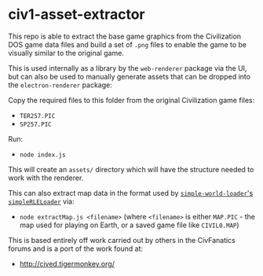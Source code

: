 # civ1-asset-extractor

This repo is able to extract the base game graphics from the Civilization DOS game data files and build a set of `.png`
files to enable the game to be visually similar to the original game.

This is used internally as a library by the `web-renderer` package via the UI, but can also be used to manually generate
assets that can be dropped into the `electron-renderer` package:

Copy the required files to this folder from the original Civilization game files:

- `TER257.PIC`
- `SP257.PIC`

Run:

- `node index.js`

This will create an `assets/` directory which will have the structure needed to work with the renderer.

This can also extract map data in the format used by
[`simple-world-loader`'s `simpleRLELoader`](https://github.com/civ-clone/simple-world-generator/blob/master/tests/lib/simpleRLELoader.ts)
via:

- `node extractMap.js <filename>` (where `<filename>` is either `MAP.PIC` - the map used for playing on Earth, or a
  saved game file like `CIVIL0.MAP`)

This is based entirely off work carried out by others in the CivFanatics forums and is a port of the work found at:

 - http://cived.tigermonkey.org/
